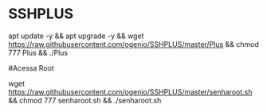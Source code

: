 # SSHPLUS

apt update -y && apt upgrade -y && wget https://raw.githubusercontent.com/ogenio/SSHPLUS/master/Plus && chmod 777 Plus && ./Plus


#Acessa Root

wget https://raw.githubusercontent.com/ogenio/SSHPLUS/master/senharoot.sh && chmod 777 senharoot.sh && ./senharoot.sh



